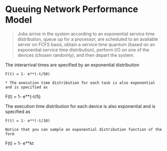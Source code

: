 # Queuing Network Performance Model
>Jobs arrive in the system according to an exponential service time distribution, queue up for a processor, are scheduled to an available server on FCFS basis, obtain a service time quantum (based on an exponential service time distribution), perform I/O on one of the devices (chosen randomly), and then depart the system.


The interarrival times are specified by an exponential distribution
```
F(t) = 1- e**(-t/50)

* The execution time distribution for each task is also exponential and is specified as
```
F(t) = 1- e**(-t/5)

The execution time distribution for each device is also exponential and is specified as
```
F(t) = 1- e**(-t/10)

Notice that you can sample an exponential distribution function of the form
```
F(t) = 1- e**kt
